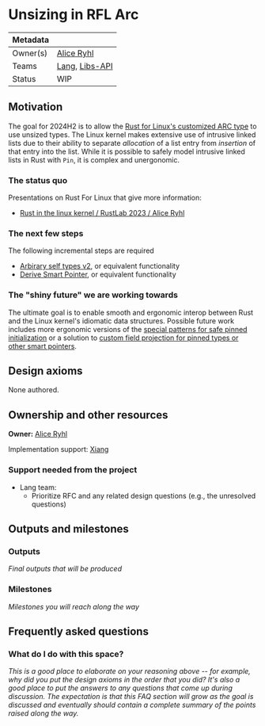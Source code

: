 # Unsizing in RFL Arc

| Metadata | |
| --- | --- |
| Owner(s) | [Alice Ryhl][] |
| Teams | [Lang], [Libs-API] |
| Status | WIP |

[Lang]: https://www.rust-lang.org/governance/teams/lang
[Libs-API]: https://www.rust-lang.org/governance/teams/library#team-libs-api
[Alice Ryhl]: https://github.com/Darksonn/

## Motivation

The goal for 2024H2 is to allow the [Rust for Linux's customized ARC type][arc] to use unsized types. The Linux kernel makes extensive use of intrusive linked lists due to their ability to separate *allocation* of a list entry from *insertion* of that entry into the list. While it is possible to safely model intrusive linked lists in Rust with `Pin`, it is complex and unergonomic.

[arc]: https://rust-for-linux.com/arc-in-the-linux-kernel

### The status quo

Presentations on Rust For Linux that give more information:

* [Rust in the linux kernel / RustLab 2023 / Alice Ryhl](https://www.youtube.com/watch?v=CEznkXjYFb4)

### The next few steps

The following incremental steps are required

* [Arbirary self types v2](https://github.com/rust-lang/rfcs/pull/3519), or equivalent functionality
* [Derive Smart Pointer](https://github.com/rust-lang/rfcs/pull/3621), or equivalent functionality

### The "shiny future" we are working towards

The ultimate goal is to enable smooth and ergonomic interop between Rust and the Linux kernel's idiomatic data structures.
Possible future work includes more ergonomic versions of the [special patterns for safe pinned initialization](https://rust-for-linux.com/the-safe-pinned-initialization-problem) or a solution to [custom field projection for pinned types or other smart pointers](https://github.com/rust-lang/rfcs/pull/3318).

## Design axioms

None authored.

## Ownership and other resources

**Owner:** [Alice Ryhl][]

Implementation support: [Xiang][]

[Xiang]: https://github.com/dingxiangfei2009

### Support needed from the project

* Lang team:
    * Prioritize RFC and any related design questions (e.g., the unresolved questions)

## Outputs and milestones

### Outputs

*Final outputs that will be produced*

### Milestones

*Milestones you will reach along the way*

## Frequently asked questions

### What do I do with this space?

*This is a good place to elaborate on your reasoning above -- for example, why did you put the design axioms in the order that you did? It's also a good place to put the answers to any questions that come up during discussion. The expectation is that this FAQ section will grow as the goal is discussed and eventually should contain a complete summary of the points raised along the way.*